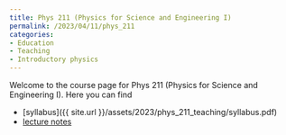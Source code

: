 ```yaml
---
title: Phys 211 (Physics for Science and Engineering I)
permalink: /2023/04/11/phys_211
categories:
- Education
- Teaching
- Introductory physics
---
```


Welcome to the course page for Phys 211 (Physics for Science and Engineering I). Here 
you can find 
* [syllabus]({{ site.url }}/assets/2023/phys_211_teaching/syllabus.pdf)
* [lecture notes](https://www.dropbox.com/s/hhsg6quqr469nun/main.pdf?dl=0) 
